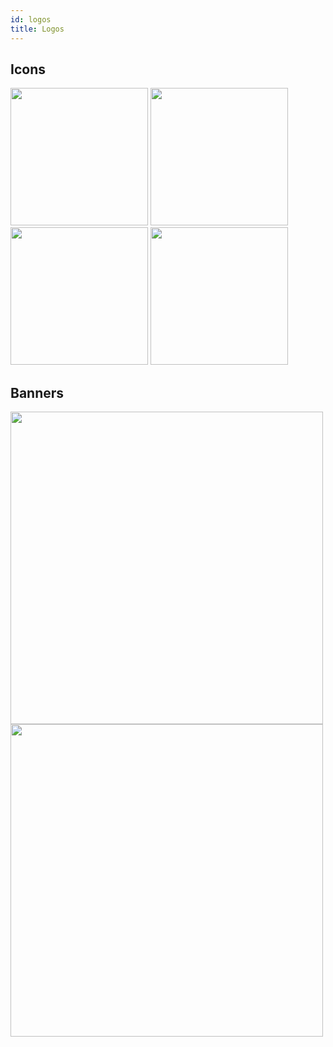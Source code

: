 ```yaml
---
id: logos
title: Logos
---
```


## Icons

<img width="220px" src="../img/logos/airframe-logo-light-square.png"/>
<img width="220px" src="../img/logos/airframe-logo-tr.png"/>

<img width="220px" src="../img/logos/airframe-logo-dark-square.png"/>
<img width="220px" src="../img/logos/airframe-logo-dark.png"/>

## Banners

<img width="500px" src="../img/logos/airframe-badge-light.png"/>
<img width="500px" src="../img/logos/airframe-badge-dark.png"/>

